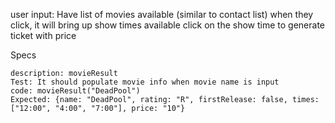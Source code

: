 
user input:
Have list of movies available (similar to contact list)
when they click, it will bring up show times available
click on the show time to generate ticket with price

Specs
```
description: movieResult
Test: It should populate movie info when movie name is input
code: movieResult("DeadPool")
Expected: {name: "DeadPool", rating: "R", firstRelease: false, times: ["12:00", "4:00", "7:00"], price: "10"}
```